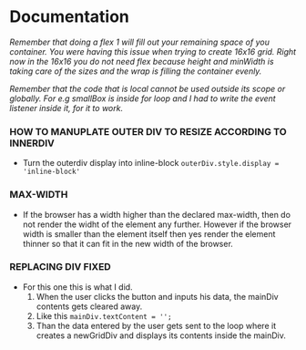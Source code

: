 # Documentation

 *Remember that doing a flex 1 will fill out your remaining space of you container. You were having this issue when trying to create 16x16 grid. Right now in the 16x16 you do not need flex because height and minWidth is taking care of the sizes and the wrap is filling the container evenly.*

 *Remember that the code that is local cannot be used outside its scope or globally. For e.g smallBox is inside for loop and I had to write the event listener inside it, for it to work.* 

 ### **HOW TO MANUPLATE OUTER DIV TO RESIZE ACCORDING TO INNERDIV**
- Turn the outerdiv display into inline-block
    `outerDiv.style.display = 'inline-block'`


### **MAX-WIDTH**
- If the browser has a width higher than the declared max-width, then do not render the widht of the element any further. However if the browser width is smaller than the element itself then yes render the element thinner so that it can fit in the new width of the browser. 

### **REPLACING DIV FIXED**
- For this one this is what I did.
    1. When the user clicks the button and inputs his data, the mainDiv contents gets cleared away.
    2. Like this `mainDiv.textContent = '';`
    3. Than the data entered by the user gets sent to the loop where it creates a newGridDiv and displays its contents inside the mainDiv.